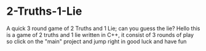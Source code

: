 # 2-Truths-1-Lie
A quick 3 round game of 2 Truths and 1 Lie; can you guess the lie?
Hello this is a game of 2 truths and 1 lie written in C++, it consist of 3 rounds of play so click on the "main" project and jump right in good luck and have fun 
